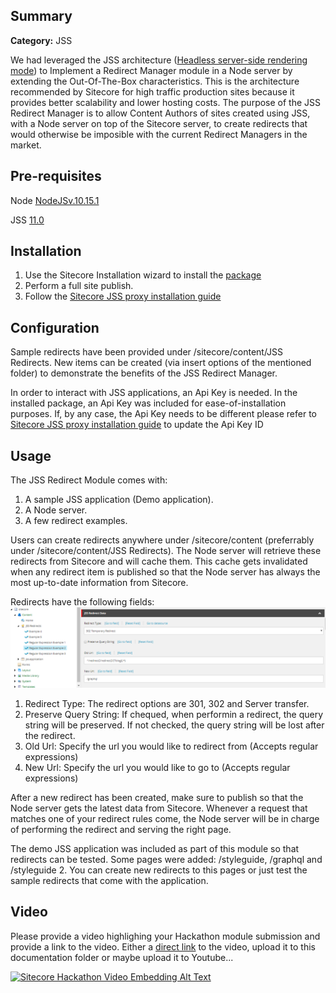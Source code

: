 ## Summary

**Category:** JSS

We had leveraged the JSS architecture ([Headless server-side rendering mode](https://jss.sitecore.com/docs/fundamentals/application-modes)) to Implement a Redirect Manager module in a Node server by extending the Out-Of-The-Box characteristics. This is the architecture recommended by Sitecore for high traffic production sites because it provides better scalability and lower hosting costs. The purpose of the JSS Redirect Manager is to allow Content Authors of sites created using JSS, with a Node server on top of the Sitecore server, to create redirects that would otherwise be imposible with the current Redirect Managers in the market. 

## Pre-requisites


Node [NodeJSv.10.15.1](https://nodejs.org/dist/latest-v10.x/)

JSS [11.0](https://dev.sitecore.net/Downloads/Sitecore_JavaScript_Services/110/Sitecore_JavaScript_Services_1100.aspx)

## Installation

1. Use the Sitecore Installation wizard to install the [package](/sc.packages/JSSRedirectManager-20190302.5.zip)
2. Perform a full site publish.
3. Follow the [Sitecore JSS proxy installation guide](/src/Project/Website/node-headless-ssr-proxy)

## Configuration

Sample redirects have been provided under /sitecore/content/JSS Redirects. New items can be created (via insert options of the mentioned folder) to demonstrate the benefits of the JSS Redirect Manager. 

In order to interact with JSS applications, an Api Key is needed. In the installed package, an Api Key was included for ease-of-installation purposes. If, by any case, the Api Key needs to be different please refer to [Sitecore JSS proxy installation guide](/src/Project/Website/node-headless-ssr-proxy) to update the Api Key ID

## Usage

The JSS Redirect Module comes with:
1. A sample JSS application (Demo application).
2. A Node server.
3. A few redirect examples.

Users can create redirects anywhere under /sitecore/content (preferrably under /sitecore/content/JSS Redirects). The Node server will retrieve these redirects from Sitecore and will cache them. This cache gets invalidated when any redirect item is published so that the Node server has always the most up-to-date information from Sitecore.

Redirects have the following fields: 
![Redirect Fields](https://raw.githubusercontent.com/Sitecore-Hackathon/2019-TEAM-ECUADOR/master/documentation/images/redirect.PNG)

1. Redirect Type: The redirect options are 301, 302 and Server transfer.
2. Preserve Query String: If chequed, when performin a redirect, the query string will be preserved. If not checked, the query string will be lost after the redirect.
3. Old Url: Specify the url you would like to redirect from (Accepts regular expressions)
4. New Url: Specify the url you would like to go to (Accepts regular expressions)

After a new redirect has been created, make sure to publish so that the Node server gets the latest data from Sitecore. Whenever a request that matches one of your redirect rules come, the Node server will be in charge of performing the redirect and serving the right page. 

The demo JSS application was included as part of this module so that redirects can be tested. Some pages were added: /styleguide, /graphql and /styleguide 2. You can create new redirects to this pages or just test the sample redirects that come with the application. 


## Video

Please provide a video highlighing your Hackathon module submission and provide a link to the video. Either a [direct link](https://www.youtube.com/watch?v=EpNhxW4pNKk) to the video, upload it to this documentation folder or maybe upload it to Youtube...

[![Sitecore Hackathon Video Embedding Alt Text](https://img.youtube.com/vi/EpNhxW4pNKk/0.jpg)](https://www.youtube.com/watch?v=EpNhxW4pNKk)
